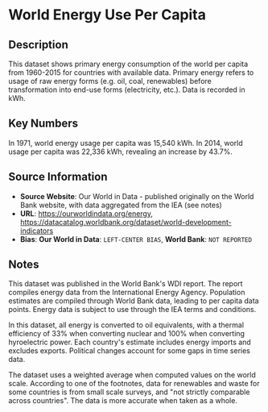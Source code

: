 ﻿  
# World Energy Use Per Capita

## Description

This dataset shows primary energy consumption of the world per capita from 1960-2015 for countries with available data. Primary energy refers to usage of raw energy forms (e.g. oil, coal, renewables) before transformation into end-use forms (electricity, etc.). Data is recorded in kWh.


## Key Numbers
In 1971, world energy usage per capita was 15,540 kWh. In 2014, world usage per capita was 22,336 kWh, revealing an increase by 43.7%.

## Source Information

* **Source Website**: Our World in Data - published originally on the World Bank website, with data aggregated from the IEA (see notes)
* **URL**: https://ourworldindata.org/energy, https://datacatalog.worldbank.org/dataset/world-development-indicators
* **Bias**: **Our World in Data**: `LEFT-CENTER BIAS`, **World Bank**: `NOT REPORTED`

## Notes
This dataset was published in the World Bank's WDI report. The report compiles energy data from the International Energy Agency. Population estimates are compiled through World Bank data, leading to per capita data points. Energy data is subject to use through the IEA terms and conditions.

In this dataset, all energy is converted to oil equivalents, with a thermal efficiency of 33% when converting nuclear and 100% when converting hyroelectric power. Each country's estimate includes energy imports and excludes exports. Political changes account for some gaps in time series data.

The dataset uses a weighted average when computed values on the world scale. According to one of the footnotes, data for renewables and waste for some countries is from small scale surveys, and "not strictly comparable across countries". The data is more accurate when taken as a whole.
